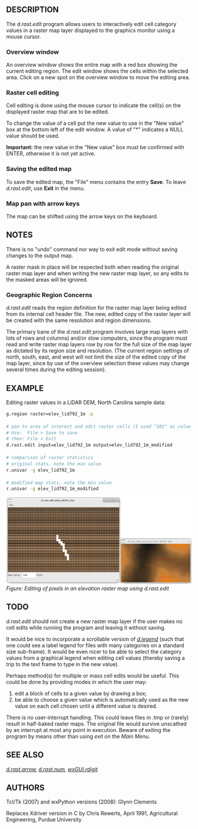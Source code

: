 ## DESCRIPTION

The *d.rast.edit* program allows users to interactively edit cell
category values in a raster map layer displayed to the graphics monitor
using a mouse cursor.

### Overview window

An overview window shows the entire map with a red box showing the
current editing region. The edit window shows the cells within the
selected area. Click on a new spot on the overview window to move the
editing area.

### Raster cell editing

Cell editing is done using the mouse cursor to indicate the cell(s) on
the displayed raster map that are to be edited.

To change the value of a cell put the new value to use in the "New
value" box at the bottom left of the edit window. A value of "\*"
indicates a NULL value should be used.

**Important:** the new value in the "New value" box must be confirmed
with ENTER, otherwise it is not yet active.

### Saving the edited map

To save the edited map, the "File" menu contains the entry **Save**. To
leave *d.rast.edit*, use **Exit** in the menu.

### Map pan with arrow keys

The map can be shifted using the arrow keys on the keyboard.

## NOTES

There is no "undo" command nor way to exit edit mode without saving
changes to the output map.

A raster mask in place will be respected both when reading the original
raster map layer and when writing the new raster map layer, so any edits
to the masked areas will be ignored.

### Geographic Region Concerns

*d.rast.edit* reads the region definition for the raster map layer being
edited from its internal cell header file. The new, edited copy of the
raster layer will be created with the same resolution and region
dimensions.

The primary bane of the *d.rast.edit* program involves large map layers
with lots of rows and columns) and/or slow computers, since the program
must read and write raster map layers row by row for the full size of
the map layer as dictated by its region size and resolution. (The
current region settings of north, south, east, and west will not limit
the size of the edited copy of the map layer, since by use of the
overview selection these values may change several times during the
editing session).

## EXAMPLE

Editing raster values in a LiDAR DEM, North Carolina sample data:

```sh
g.region raster=elev_lid792_1m -p

# pan to area of interest and edit raster cells (I used "102" as value to modify cells
# Use:  File > Save to save
# then: File > Exit
d.rast.edit input=elev_lid792_1m output=elev_lid792_1m_modified

# comparison of raster statistics
# original stats, note the min value
r.univar -g elev_lid792_1m

# modified map stats, note the min value
r.univar -g elev_lid792_1m_modified
```

![d.rast.edit example](d_rast_edit.png)  
*Figure: Editing of pixels in an elevation raster map using d.rast.edit*

## TODO

*d.rast.edit* should not create a new raster map layer if the user makes
no cell edits while running the program and leaving it without saving.

It would be nice to incorporate a scrollable version of
*[d.legend](d.legend.md)* (such that one could see a label legend for
files with many categories on a standard size sub-frame). It would be
even nicer to be able to select the category values from a graphical
legend when editing cell values (thereby saving a trip to the text frame
to type in the new value).

Perhaps method(s) for multiple or mass cell edits would be useful. This
could be done by providing modes in which the user may:

1. edit a block of cells to a given value by drawing a box;
2. be able to choose a given value which is automatically used as the
    new value on each cell chosen until a different value is desired.

There is no user-interrupt handling. This could leave files in .tmp or
(rarely) result in half-baked raster maps. The original file would
survive unscathed by an interrupt at most any point in execution. Beware
of exiting the program by means other than using *exit* on the *Main
Menu*.

## SEE ALSO

*[d.rast.arrow](d.rast.arrow.md), [d.rast.num](d.rast.num.md),
[wxGUI.rdigit](wxGUI.rdigit.md)*

## AUTHORS

Tcl/Tk (2007) and wxPython versions (2008): Glynn Clements  
  
Replaces Xdriver version in C by Chris Rewerts, April 1991, Agricultural
Engineering, Purdue University
